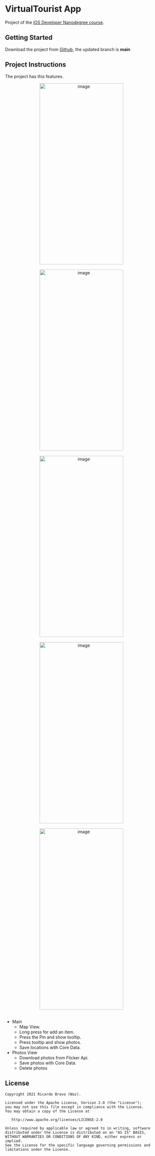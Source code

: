 # VirtualTourist App

Project of the [iOS Developer Nanodegree course](https://www.udacity.com/course/ios-developer-nanodegree--nd003).

## Getting Started

Download the project from [Github](https://github.com/RicardoBravoA/VirtualTourist), the updated branch is **main**


## Project Instructions

The project has this features.

<p align="center">
  <img src="image/1.png" alt="image" width="276" height="597"/><br><br>
  <img src="image/2.png" alt="image" width="276" height="597"/><br><br>
  <img src="image/3.png" alt="image" width="276" height="597"/><br><br>
  <img src="image/4.png" alt="image" width="276" height="597"/><br><br>
  <img src="image/5.png" alt="image" width="276" height="597"/><br><br>
</p>

- Main
    - Map View.
    - Long press for add an item.
    - Press the Pin and show tooltip.
    - Press tooltip and show photos.
    - Save locations with Core Data.
- Photos View
    - Download photos from Flicker Api.
    - Save photos with Core Data.
    - Delete photos

## License

    Copyright 2021 Ricardo Bravo (Woz).

    Licensed under the Apache License, Version 2.0 (the "License");
    you may not use this file except in compliance with the License.
    You may obtain a copy of the License at

       http://www.apache.org/licenses/LICENSE-2.0

    Unless required by applicable law or agreed to in writing, software
    distributed under the License is distributed on an "AS IS" BASIS,
    WITHOUT WARRANTIES OR CONDITIONS OF ANY KIND, either express or implied.
    See the License for the specific language governing permissions and
    limitations under the License.
